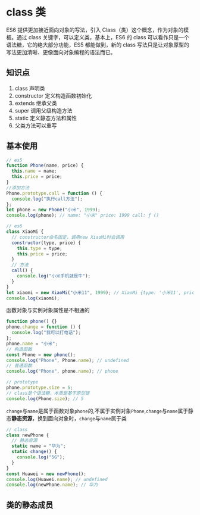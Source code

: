 # class 类

ES6 提供更加接近面向对象的写法，引入 Class（类）这个概念，作为对象的模板。通过 class 关键字，可以定义类，基本上，ES6 的 class 可以看作只是一个语法糖，它的绝大部分功能，ES5 都能做到，新的 class 写法只是让对象原型的写法更加清晰、更像面向对象编程的语法而已。

## 知识点

1. class 声明类
2. constructor 定义构造函数初始化
3. extends 继承父类
4. super 调用父级构造方法
5. static 定义静态方法和属性
6. 父类方法可以重写

## 基本使用

```javascript
// es5
function Phone(name, price) {
  this.name = name;
  this.price = price;
}
//添加方法
Phone.prototype.call = function () {
  console.log("执行call方法");
};
let phone = new Phone("小米", 1999);
console.log(phone); // name: "小米" price: 1999 call: ƒ ()

// es6
class XiaoMi {
  // constructor命名固定，调用new XiaoMi时会调用
  constructor(type, price) {
    this.type = type;
    this.price = price;
  }
  // 方法
  call() {
    console.log("小米手机就是牛");
  }
}
let xiaomi = new XiaoMi("小米11", 1999); // XiaoMi {type: '小米11', price: 1999}
console.log(xiaomi);
```

函数对象与实例对象属性是不相通的

```javascript
function phone() {}
phone.change = function () {
  console.log("我可以打电话");
};
phone.name = "小米";
// 构造函数
const Phone = new phone();
console.log("Phone", Phone.name); // undefined
// 普通函数
console.log("Phone", phone.name); // phone

// prototype
phone.prototype.size = 5;
// class是个语法糖，本质是基于原型链
console.log(Phone.size); // 5
```

`change`与`name`是属于函数对象`phone`的,不属于实例对象`Phone`,`change`与`name`属于静态**静态资源**，换到面向对象时，`change`与`name`属于类

```javascript
// class
class newPhone {
  // 静态资源
  static name = "华为";
  static change() {
    console.log("5G");
  }
}
const Huawei = new newPhone();
console.log(Huawei.name); // undefined
console.log(newPhone.name); // 华为
```
## 类的静态成员
